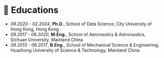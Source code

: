 
# 📖 Educations
- *09.2020 - 02.2024*, **Ph.D.**, School of Data Science, City University of Hong Kong, Hong Kong
- *09.2017 - 06.2020*, **M.Eng.**, School of Aeronautics & Astronautics, Sichuan University,
Mainland China
- *09.2013 - 06.2017*, **B.Eng.**, School of Mechanical Science & Engineering, Huazhong University
of Science & Technology, Mainland China

